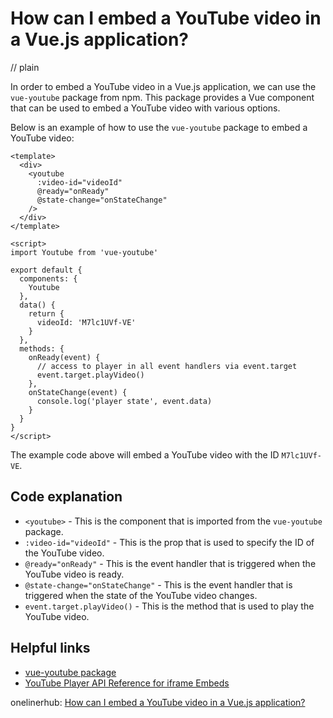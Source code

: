 # How can I embed a YouTube video in a Vue.js application?
// plain

In order to embed a YouTube video in a Vue.js application, we can use the `vue-youtube` package from npm. This package provides a Vue component that can be used to embed a YouTube video with various options.

Below is an example of how to use the `vue-youtube` package to embed a YouTube video:

```
<template>
  <div>
    <youtube
      :video-id="videoId"
      @ready="onReady"
      @state-change="onStateChange"
    />
  </div>
</template>

<script>
import Youtube from 'vue-youtube'

export default {
  components: {
    Youtube
  },
  data() {
    return {
      videoId: 'M7lc1UVf-VE'
    }
  },
  methods: {
    onReady(event) {
      // access to player in all event handlers via event.target
      event.target.playVideo()
    },
    onStateChange(event) {
      console.log('player state', event.data)
    }
  }
}
</script>
```

The example code above will embed a YouTube video with the ID `M7lc1UVf-VE`.

## Code explanation

* `<youtube>` - This is the component that is imported from the `vue-youtube` package.
* `:video-id="videoId"` - This is the prop that is used to specify the ID of the YouTube video.
* `@ready="onReady"` - This is the event handler that is triggered when the YouTube video is ready.
* `@state-change="onStateChange"` - This is the event handler that is triggered when the state of the YouTube video changes.
* `event.target.playVideo()` - This is the method that is used to play the YouTube video.

## Helpful links
* [vue-youtube package](https://www.npmjs.com/package/vue-youtube)
* [YouTube Player API Reference for iframe Embeds](https://developers.google.com/youtube/iframe_api_reference)

onelinerhub: [How can I embed a YouTube video in a Vue.js application?](https://onelinerhub.com/vue.js/how-can-i-embed-a-youtube-video-in-a-vue-js-application)